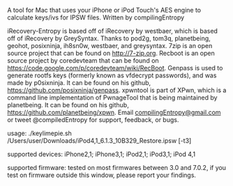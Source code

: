 A tool for Mac that uses your iPhone or iPod Touch's AES engine to calculate keys/ivs for IPSW files. 
Written by compilingEntropy 

iRecovery-Entropy is based off of iRecovery by westbaer, which is based off of iRecovery by GreySyntax. Thanks to pod2g, tom3q, planetbeing, geohot, posixninja, ih8sn0w, westbaer, and greysyntax. 
7zip is an open source project that can be found on http://7-zip.org. 
Recboot is an open source project by coredevteam that can be found on https://code.google.com/p/coredevteam/wiki/RecBoot. 
Genpass is used to generate rootfs keys (formerly known as vfdecrypt passwords), and was made by p0sixninja. It can be found on his github, https://github.com/posixninja/genpass. 
xpwntool is part of XPwn, which is a command line implementation of PwnageTool that is being maintained by planetbeing. It can be found on his github, https://github.com/planetbeing/xpwn. 
Email compilingEntropy@gmail.com or tweet @compiledEntropy for support, feedback, or bugs. 

usage: ./keylimepie.sh /Users/user/Downloads/iPod4,1_6.1.3_10B329_Restore.ipsw [-t3]

supported devices: iPhone2,1; iPhone3,1; iPod2,1; iPod3,1; iPod 4,1 

supported firmware: tested on most firmwares between 3.0 and 7.0.2, if you test on firmware outside this window, please report your findings. 
